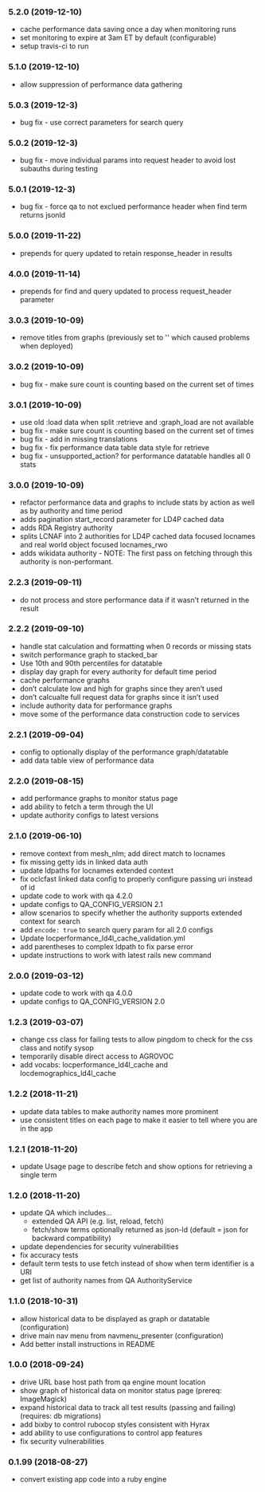 ### 5.2.0 (2019-12-10)

* cache performance data saving once a day when monitoring runs
* set monitoring to expire at 3am ET by default (configurable)
* setup travis-ci to run

### 5.1.0 (2019-12-10)

* allow suppression of performance data gathering

### 5.0.3 (2019-12-3)

* bug fix - use correct parameters for search query

### 5.0.2 (2019-12-3)

* bug fix - move individual params into request header to avoid lost subauths during testing

### 5.0.1 (2019-12-3)

* bug fix - force qa to not exclued performance header when find term returns jsonld

### 5.0.0 (2019-11-22)

* prepends for query updated to retain response_header in results

### 4.0.0 (2019-11-14)

* prepends for find and query updated to process request_header parameter

### 3.0.3 (2019-10-09)

* remove titles from graphs (previously set to '' which caused problems when deployed)

### 3.0.2 (2019-10-09)

* bug fix - make sure count is counting based on the current set of times

### 3.0.1 (2019-10-09)

* use old :load data when split :retrieve and :graph_load are not available
* bug fix - make sure count is counting based on the current set of times
* bug fix - add in missing translations
* bug fix - fix performance data table data style for retrieve
* bug fix - unsupported_action? for performance datatable handles all 0 stats

### 3.0.0 (2019-10-09)

* refactor performance data and graphs to include stats by action as well as by authority and time period
* adds pagination start_record parameter for LD4P cached data
* adds RDA Registry authority
* splits LCNAF into 2 authorities for LD4P cached data focused locnames and real world object focused locnames_rwo
* adds wikidata authority - NOTE: The first pass on fetching through this authority is non-performant.

### 2.2.3 (2019-09-11)

* do not process and store performance data if it wasn't returned in the result

### 2.2.2 (2019-09-10)

* handle stat calculation and formatting when 0 records or missing stats
* switch performance graph to stacked_bar
* Use 10th and 90th percentiles for datatable
* display day graph for every authority for default time period
* cache performance graphs
* don’t calculate low and high for graphs since they aren’t used
* don’t calcualte full request data for graphs since it isn’t used
* include authority data for performance graphs
* move some of the performance data construction code to services

### 2.2.1 (2019-09-04)

* config to optionally display of the performance graph/datatable
* add data table view of performance data

### 2.2.0 (2019-08-15)

* add performance graphs to monitor status page
* add ability to fetch a term through the UI
* update authority configs to latest versions

### 2.1.0 (2019-06-10)

* remove context from mesh_nlm; add direct match to locnames
* fix missing getty ids in linked data auth
* update ldpaths for locnames extended context
* fix oclcfast linked data config to properly configure passing uri instead of id 
* update code to work with qa 4.2.0
* update configs to QA_CONFIG_VERSION 2.1
* allow scenarios to specify whether the authority supports extended context for search
* add `encode: true` to search query param for all 2.0 configs
* Update locperformance_ld4l_cache_validation.yml
* add parentheses to complex ldpath to fix parse error
* update instructions to work with latest rails new command 

### 2.0.0 (2019-03-12)

* update code to work with qa 4.0.0
* update configs to QA_CONFIG_VERSION 2.0

### 1.2.3 (2019-03-07)

* change css class for failing tests to allow pingdom to check for the css class and notify sysop
* temporarily disable direct access to AGROVOC
* add vocabs: locperformance_ld4l_cache and locdemographics_ld4l_cache

### 1.2.2 (2018-11-21)

* update data tables to make authority names more prominent
* use consistent titles on each page to make it easier to tell where you are in the app

### 1.2.1 (2018-11-20)

* update Usage page to describe fetch and show options for retrieving a single term

### 1.2.0 (2018-11-20)

* update QA which includes...
    * extended QA API (e.g. list, reload, fetch)
    * fetch/show terms optionally returned as json-ld (default = json for backward compatibility)
* update dependencies for security vulnerabilities
* fix accuracy tests
* default term tests to use fetch instead of show when term identifier is a URI
* get list of authority names from QA AuthorityService

### 1.1.0 (2018-10-31)

* allow historical data to be displayed as graph or datatable (configuration)
* drive main nav menu from navmenu_presenter (configuration)
* Add better install instructions in README

### 1.0.0 (2018-09-24)

* drive URL base host path from qa engine mount location
* show graph of historical data on monitor status page (prereq: ImageMagick) 
* expand historical data to track all test results (passing and failing) (requires: db migrations)
* add bixby to control rubocop styles consistent with Hyrax
* add ability to use configurations to control app features
* fix security vulnerabilities

### 0.1.99 (2018-08-27)

* convert existing app code into a ruby engine
